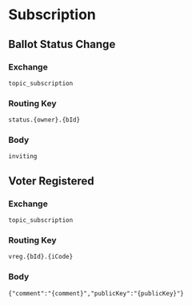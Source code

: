 # Subscription

## Ballot Status Change

### Exchange

`topic_subscription`

### Routing Key

`status.{owner}.{bId}`

### Body

`inviting`

## Voter Registered

### Exchange

`topic_subscription`

### Routing Key

`vreg.{bId}.{iCode}`

### Body

`{"comment":"{comment}","publicKey":"{publicKey}"}`


